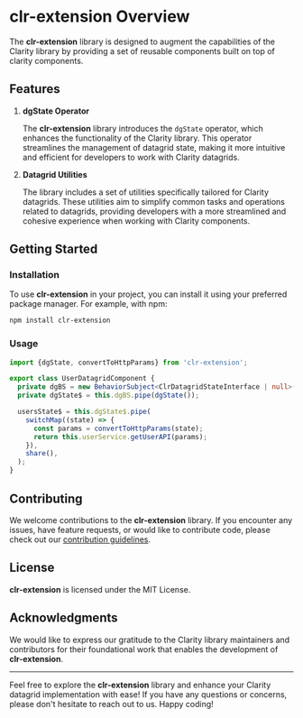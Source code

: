 # clr-extension Overview

The **clr-extension** library is designed to augment the capabilities of the Clarity library by providing a set of
reusable components built on top of clarity components.

## Features

1. **dgState Operator**

   The **clr-extension** library introduces the `dgState` operator, which enhances the functionality of the Clarity
   library. This operator streamlines the management of datagrid state, making it more intuitive and efficient for
   developers to work with Clarity datagrids.

2. **Datagrid Utilities**

   The library includes a set of utilities specifically tailored for Clarity datagrids. These utilities aim to simplify
   common tasks and operations related to datagrids, providing developers with a more streamlined and cohesive
   experience when working with Clarity components.

## Getting Started

### Installation

To use **clr-extension** in your project, you can install it using your preferred package manager. For example, with
npm:

```bash
npm install clr-extension
```

### Usage

```ts
import {dgState, convertToHttpParams} from 'clr-extension';

export class UserDatagridComponent {
  private dgBS = new BehaviorSubject<ClrDatagridStateInterface | null>(null);
  private dgState$ = this.dgBS.pipe(dgState());

  usersState$ = this.dgState$.pipe(
    switchMap((state) => {
      const params = convertToHttpParams(state);
      return this.userService.getUserAPI(params);
    }),
    share(),
  );
}
```

## Contributing

We welcome contributions to the **clr-extension** library. If you encounter any issues, have feature requests, or would
like to contribute code, please check out our
[contribution guidelines](https://github.com/wghglory/ngx-extension/CONTRIBUTING.md).

## License

**clr-extension** is licensed under the MIT License.

## Acknowledgments

We would like to express our gratitude to the Clarity library maintainers and contributors for their foundational work
that enables the development of **clr-extension**.

---

Feel free to explore the **clr-extension** library and enhance your Clarity datagrid implementation with ease! If you
have any questions or concerns, please don't hesitate to reach out to us. Happy coding!

